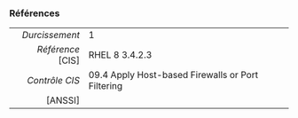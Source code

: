 ### Références

|                 |    |
|----------------:|:---|
|   *Durcissement*| 1 |
|*Référence* [CIS]| RHEL 8 3.4.2.3 |
|   *Contrôle CIS*| 09.4 Apply Host-based Firewalls or Port Filtering |
|          [ANSSI]|  |

